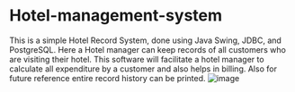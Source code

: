 # Hotel-management-system
This is a simple Hotel Record System, done using Java Swing, JDBC, and PostgreSQL. Here a Hotel manager can keep records of all customers who are visiting their hotel. This software will facilitate a hotel manager to calculate all expenditure by a customer and also helps in billing. Also for future reference entire record history can be printed.
![image](https://user-images.githubusercontent.com/54714369/124197792-f1df1c80-daec-11eb-9a2a-c57a076faede.png)
